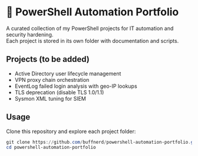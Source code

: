 # 🧰 PowerShell Automation Portfolio

A curated collection of my PowerShell projects for IT automation and security hardening.  
Each project is stored in its own folder with documentation and scripts.

## Projects (to be added)
- Active Directory user lifecycle management
- VPN proxy chain orchestration
- EventLog failed login analysis with geo-IP lookups
- TLS deprecation (disable TLS 1.0/1.1)
- Sysmon XML tuning for SIEM

## Usage
Clone this repository and explore each project folder:
```powershell
git clone https://github.com/buffnerd/powershell-automation-portfolio.git
cd powershell-automation-portfolio
```